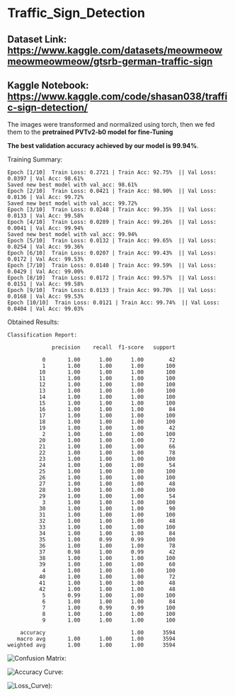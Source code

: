 # Traffic_Sign_Detection

## Dataset Link: https://www.kaggle.com/datasets/meowmeowmeowmeowmeow/gtsrb-german-traffic-sign

## Kaggle Notebook: https://www.kaggle.com/code/shasan038/traffic-sign-detection/

The images were transformed and normalized using torch, then we fed them to the **pretrained PVTv2-b0 model for fine-Tuning**

**The best validation accuracy achieved by our model is 99.94%**.

Training Summary:

    Epoch [1/10]  Train Loss: 0.2721 | Train Acc: 92.75%  || Val Loss: 0.0397 | Val Acc: 98.61%
    Saved new best model with val_acc: 98.61%
    Epoch [2/10]  Train Loss: 0.0421 | Train Acc: 98.90%  || Val Loss: 0.0136 | Val Acc: 99.72%
    Saved new best model with val_acc: 99.72%
    Epoch [3/10]  Train Loss: 0.0248 | Train Acc: 99.35%  || Val Loss: 0.0133 | Val Acc: 99.58%
    Epoch [4/10]  Train Loss: 0.0289 | Train Acc: 99.26%  || Val Loss: 0.0041 | Val Acc: 99.94%
    Saved new best model with val_acc: 99.94%
    Epoch [5/10]  Train Loss: 0.0132 | Train Acc: 99.65%  || Val Loss: 0.0254 | Val Acc: 99.36%
    Epoch [6/10]  Train Loss: 0.0207 | Train Acc: 99.43%  || Val Loss: 0.0172 | Val Acc: 99.53%
    Epoch [7/10]  Train Loss: 0.0140 | Train Acc: 99.59%  || Val Loss: 0.0429 | Val Acc: 99.00%
    Epoch [8/10]  Train Loss: 0.0172 | Train Acc: 99.57%  || Val Loss: 0.0151 | Val Acc: 99.58%
    Epoch [9/10]  Train Loss: 0.0133 | Train Acc: 99.70%  || Val Loss: 0.0168 | Val Acc: 99.53%
    Epoch [10/10]  Train Loss: 0.0121 | Train Acc: 99.74%  || Val Loss: 0.0404 | Val Acc: 99.03%


Obtained Results:

    Classification Report:

                  precision    recall  f1-score   support
    
               0       1.00      1.00      1.00        42
               1       1.00      1.00      1.00       100
              10       1.00      1.00      1.00       100
              11       1.00      1.00      1.00       100
              12       1.00      1.00      1.00       100
              13       1.00      1.00      1.00       100
              14       1.00      1.00      1.00       100
              15       1.00      1.00      1.00       100
              16       1.00      1.00      1.00        84
              17       1.00      1.00      1.00       100
              18       1.00      1.00      1.00       100
              19       1.00      1.00      1.00        42
               2       1.00      1.00      1.00       100
              20       1.00      1.00      1.00        72
              21       1.00      1.00      1.00        66
              22       1.00      1.00      1.00        78
              23       1.00      1.00      1.00       100
              24       1.00      1.00      1.00        54
              25       1.00      1.00      1.00       100
              26       1.00      1.00      1.00       100
              27       1.00      1.00      1.00        48
              28       1.00      1.00      1.00       100
              29       1.00      1.00      1.00        54
               3       1.00      1.00      1.00       100
              30       1.00      1.00      1.00        90
              31       1.00      1.00      1.00       100
              32       1.00      1.00      1.00        48
              33       1.00      1.00      1.00       100
              34       1.00      1.00      1.00        84
              35       1.00      0.99      0.99       100
              36       1.00      1.00      1.00        78
              37       0.98      1.00      0.99        42
              38       1.00      1.00      1.00       100
              39       1.00      1.00      1.00        60
               4       1.00      1.00      1.00       100
              40       1.00      1.00      1.00        72
              41       1.00      1.00      1.00        48
              42       1.00      1.00      1.00        48
               5       0.99      1.00      1.00       100
               6       1.00      1.00      1.00        84
               7       1.00      0.99      0.99       100
               8       1.00      1.00      1.00       100
               9       1.00      1.00      1.00       100
    
        accuracy                           1.00      3594
       macro avg       1.00      1.00      1.00      3594
    weighted avg       1.00      1.00      1.00      3594


![Confusion Matrix: ](Conf_Mat.png)

![Accuracy Curve: ](Acc.png)

![Loss_Curve): ](Loss.png)
